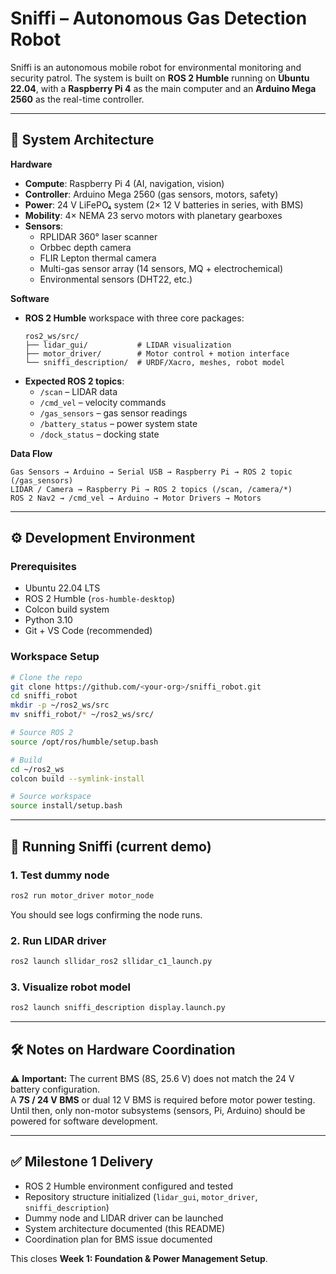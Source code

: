 # Sniffi – Autonomous Gas Detection Robot

Sniffi is an autonomous mobile robot for environmental monitoring and security patrol. The system is built on **ROS 2 Humble** running on **Ubuntu 22.04**, with a **Raspberry Pi 4** as the main computer and an **Arduino Mega 2560** as the real-time controller.

---

## 📐 System Architecture

**Hardware**
- **Compute**: Raspberry Pi 4 (AI, navigation, vision)  
- **Controller**: Arduino Mega 2560 (gas sensors, motors, safety)  
- **Power**: 24 V LiFePO₄ system (2× 12 V batteries in series, with BMS)  
- **Mobility**: 4× NEMA 23 servo motors with planetary gearboxes  
- **Sensors**:
  - RPLIDAR 360° laser scanner
  - Orbbec depth camera
  - FLIR Lepton thermal camera
  - Multi-gas sensor array (14 sensors, MQ + electrochemical)
  - Environmental sensors (DHT22, etc.)

**Software**
- **ROS 2 Humble** workspace with three core packages:
  ```
  ros2_ws/src/
  ├── lidar_gui/           # LIDAR visualization
  ├── motor_driver/        # Motor control + motion interface
  └── sniffi_description/  # URDF/Xacro, meshes, robot model
  ```
- **Expected ROS 2 topics**:
  - `/scan` – LIDAR data
  - `/cmd_vel` – velocity commands
  - `/gas_sensors` – gas sensor readings
  - `/battery_status` – power system state
  - `/dock_status` – docking state

**Data Flow**
```
Gas Sensors → Arduino → Serial USB → Raspberry Pi → ROS 2 topic (/gas_sensors)
LIDAR / Camera → Raspberry Pi → ROS 2 topics (/scan, /camera/*)
ROS 2 Nav2 → /cmd_vel → Arduino → Motor Drivers → Motors
```

---

## ⚙️ Development Environment

### Prerequisites
- Ubuntu 22.04 LTS
- ROS 2 Humble (`ros-humble-desktop`)
- Colcon build system
- Python 3.10
- Git + VS Code (recommended)

### Workspace Setup
```bash
# Clone the repo
git clone https://github.com/<your-org>/sniffi_robot.git
cd sniffi_robot
mkdir -p ~/ros2_ws/src
mv sniffi_robot/* ~/ros2_ws/src/

# Source ROS 2
source /opt/ros/humble/setup.bash

# Build
cd ~/ros2_ws
colcon build --symlink-install

# Source workspace
source install/setup.bash
```

---

## 🚀 Running Sniffi (current demo)

### 1. Test dummy node
```bash
ros2 run motor_driver motor_node
```
You should see logs confirming the node runs.

### 2. Run LIDAR driver
```bash
ros2 launch sllidar_ros2 sllidar_c1_launch.py
```

### 3. Visualize robot model
```bash
ros2 launch sniffi_description display.launch.py
```

---

## 🛠️ Notes on Hardware Coordination

⚠️ **Important:** The current BMS (8S, 25.6 V) does not match the 24 V battery configuration.  
A **7S / 24 V BMS** or dual 12 V BMS is required before motor power testing. Until then, only non-motor subsystems (sensors, Pi, Arduino) should be powered for software development.

---

## ✅ Milestone 1 Delivery

- ROS 2 Humble environment configured and tested  
- Repository structure initialized (`lidar_gui`, `motor_driver`, `sniffi_description`)  
- Dummy node and LIDAR driver can be launched  
- System architecture documented (this README)  
- Coordination plan for BMS issue documented  

This closes **Week 1: Foundation & Power Management Setup**.
